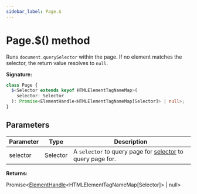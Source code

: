 ```yaml
---
sidebar_label: Page.$
---
```


# Page.$() method

Runs `document.querySelector` within the page. If no element matches the selector, the return value resolves to `null`.

**Signature:**

```typescript
class Page {
  $<Selector extends keyof HTMLElementTagNameMap>(
    selector: Selector
  ): Promise<ElementHandle<HTMLElementTagNameMap[Selector]> | null>;
}
```

## Parameters

| Parameter | Type     | Description                                                                                                                             |
| --------- | -------- | --------------------------------------------------------------------------------------------------------------------------------------- |
| selector  | Selector | A <code>selector</code> to query page for [selector](https://developer.mozilla.org/en-US/docs/Web/CSS/CSS_Selectors) to query page for. |

**Returns:**

Promise&lt;[ElementHandle](./puppeteer.elementhandle.md)&lt;HTMLElementTagNameMap\[Selector\]&gt; \| null&gt;
